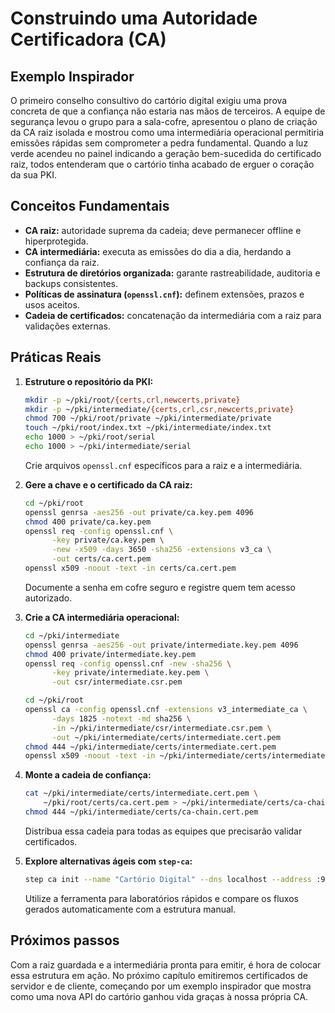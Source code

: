# Construindo uma Autoridade Certificadora (CA)

## Exemplo Inspirador

O primeiro conselho consultivo do cartório digital exigiu uma prova concreta de que a confiança não estaria nas mãos de terceiros. A equipe de segurança levou o grupo para a sala-cofre, apresentou o plano de criação da CA raiz isolada e mostrou como uma intermediária operacional permitiria emissões rápidas sem comprometer a pedra fundamental. Quando a luz verde acendeu no painel indicando a geração bem-sucedida do certificado raiz, todos entenderam que o cartório tinha acabado de erguer o coração da sua PKI.

## Conceitos Fundamentais

- **CA raiz:** autoridade suprema da cadeia; deve permanecer offline e hiperprotegida.
- **CA intermediária:** executa as emissões do dia a dia, herdando a confiança da raiz.
- **Estrutura de diretórios organizada:** garante rastreabilidade, auditoria e backups consistentes.
- **Políticas de assinatura (`openssl.cnf`):** definem extensões, prazos e usos aceitos.
- **Cadeia de certificados:** concatenação da intermediária com a raiz para validações externas.

## Práticas Reais

1. **Estruture o repositório da PKI:**
   ```bash
   mkdir -p ~/pki/root/{certs,crl,newcerts,private}
   mkdir -p ~/pki/intermediate/{certs,crl,csr,newcerts,private}
   chmod 700 ~/pki/root/private ~/pki/intermediate/private
   touch ~/pki/root/index.txt ~/pki/intermediate/index.txt
   echo 1000 > ~/pki/root/serial
   echo 1000 > ~/pki/intermediate/serial
   ```
   Crie arquivos `openssl.cnf` específicos para a raiz e a intermediária.

2. **Gere a chave e o certificado da CA raiz:**
   ```bash
   cd ~/pki/root
   openssl genrsa -aes256 -out private/ca.key.pem 4096
   chmod 400 private/ca.key.pem
   openssl req -config openssl.cnf \
         -key private/ca.key.pem \
         -new -x509 -days 3650 -sha256 -extensions v3_ca \
         -out certs/ca.cert.pem
   openssl x509 -noout -text -in certs/ca.cert.pem
   ```
   Documente a senha em cofre seguro e registre quem tem acesso autorizado.

3. **Crie a CA intermediária operacional:**
   ```bash
   cd ~/pki/intermediate
   openssl genrsa -aes256 -out private/intermediate.key.pem 4096
   chmod 400 private/intermediate.key.pem
   openssl req -config openssl.cnf -new -sha256 \
         -key private/intermediate.key.pem \
         -out csr/intermediate.csr.pem

   cd ~/pki/root
   openssl ca -config openssl.cnf -extensions v3_intermediate_ca \
         -days 1825 -notext -md sha256 \
         -in ~/pki/intermediate/csr/intermediate.csr.pem \
         -out ~/pki/intermediate/certs/intermediate.cert.pem
   chmod 444 ~/pki/intermediate/certs/intermediate.cert.pem
   openssl x509 -noout -text -in ~/pki/intermediate/certs/intermediate.cert.pem
   ```

4. **Monte a cadeia de confiança:**
   ```bash
   cat ~/pki/intermediate/certs/intermediate.cert.pem \
       ~/pki/root/certs/ca.cert.pem > ~/pki/intermediate/certs/ca-chain.cert.pem
   chmod 444 ~/pki/intermediate/certs/ca-chain.cert.pem
   ```
   Distribua essa cadeia para todas as equipes que precisarão validar certificados.

5. **Explore alternativas ágeis com `step-ca`:**
   ```bash
   step ca init --name "Cartório Digital" --dns localhost --address :9000
   ```
   Utilize a ferramenta para laboratórios rápidos e compare os fluxos gerados automaticamente com a estrutura manual.

## Próximos passos

Com a raiz guardada e a intermediária pronta para emitir, é hora de colocar essa estrutura em ação. No próximo capítulo emitiremos certificados de servidor e de cliente, começando por um exemplo inspirador que mostra como uma nova API do cartório ganhou vida graças à nossa própria CA.
